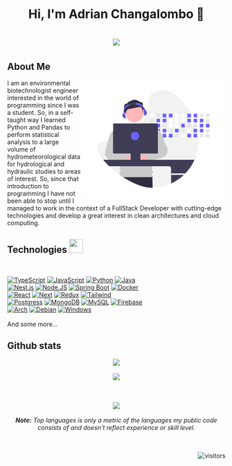 <div align="center">
<h1>
  Hi, I'm Adrian Changalombo 👋 
  <br/>
  <p align="center"><img align="center" src="https://readme-typing-svg.herokuapp.com/?font=Jetbrains&color=a110e3&background=none&center=true&vCenter=true&lines=Full-Stack+Developer" style="max-width: 100%;">
  <!-- <a href="#"><img align="center" src="https://readme-typing-svg.herokuapp.com?font=Bitter&color=a110e3&background=01010100&center=true&vCenter=true&lines=Software+Engineer;Full-Stack+Developer;Cloud+Administrator" 
style="max-width: 100%;"></a> -->
</h1>
</div>

<div>
<h2>About Me</h2>

<!-- ![TypeScript](./assets/coding.png) -->
<img src = "./assets/coding.png" align="right" width="333">
<p>I am an environmental biotechnologist engineer interested in the world of programming since I was a student. So, in a self-taught way I learned Python and Pandas to perform statistical analysis to a large volume of hydrometeorological data for hydrological and hydraulic studies to areas of interest.  So, since that introduction to programming I have not been able to stop until I managed to work in the context of a FullStack Developer with cutting-edge technologies and develop a great interest in clean architectures and cloud computing.</p>

</div>

<h2>Technologies <img src = "https://raw.githubusercontent.com/rahulbanerjee26/githubProfileReadmeGenerator/main/gifs/code.gif" width = 32px height=32px></h2>
<br/>

<!-- [![Apple](https://img.shields.io/badge/iOS-999999?style=for-the-badge&logo=apple&logoColor=white&labelColor=101010)]()
[![Swift](https://img.shields.io/badge/Swift-FA7343?style=for-the-badge&logo=swift&logoColor=white&labelColor=101010)]()
[![Xcode](https://img.shields.io/badge/Xcode-1575F9?style=for-the-badge&logo=xcode&logoColor=white&labelColor=101010)]()
</br>
[![Android](https://img.shields.io/badge/Android-3DDC84?style=for-the-badge&logo=android&logoColor=white&labelColor=101010)]()
[![Kotlin](https://img.shields.io/badge/Kotlin-0095D5?style=for-the-badge&logo=kotlin&logoColor=white&labelColor=101010)]()
[![Android_Studio](https://img.shields.io/badge/Android_Studio-3DDC84?style=for-the-badge&logo=android-studio&logoColor=white&labelColor=101010)]()
[![Express.JS](https://img.shields.io/badge/EXPRESS.JS-828282?style=for-the-badge&logo=express&logoColor=white&labelColor=101010)](#)
</br> -->

[![TypeScript](https://img.shields.io/badge/TYPESCRIPT-blue?style=for-the-badge&logo=typescript&logoColor=white&labelColor=101010)](#)
[![JavaScript](https://img.shields.io/badge/JAVASCRIPT-F7DF1E?style=for-the-badge&logo=javascript&logoColor=white&labelColor=101010)](#)
[![Python](https://img.shields.io/badge/PYTHON-yellow?style=for-the-badge&logo=python&logoColor=white&labelColor=101010)](#)
[![Java](https://img.shields.io/badge/JAVA-007396?style=for-the-badge&logo=kotlin&logoColor=white&labelColor=101010)](#)
</br>
[![Nest.js](https://img.shields.io/badge/NEST.JS-e0234e?style=for-the-badge&logo=nestjs&logoColor=white&labelColor=101010)](#)
[![Node.JS](https://img.shields.io/badge/NODE.JS-339933?style=for-the-badge&logo=node.js&logoColor=white&labelColor=101010)](#)
[![Spring Boot](https://img.shields.io/badge/SPRING_BOOT-92d557?style=for-the-badge&logo=springboot&logoColor=white&labelColor=101010)](#)
[![Docker](https://img.shields.io/badge/DOCKER-23b7ea?style=for-the-badge&logo=docker&logoColor=white&labelColor=101010)](#)
</br>
[![React](https://img.shields.io/badge/REACT.JS-5fd9fb?style=for-the-badge&logo=react&logoColor=white&labelColor=101010)](#)
[![Next](https://img.shields.io/badge/NEXT.JS-000000?style=for-the-badge&logo=next.js&logoColor=white&labelColor=101010)](#)
[![Redux](https://img.shields.io/badge/REDUX-764cbc?style=for-the-badge&logo=redux&logoColor=white&labelColor=101010)](#)
[![Tailwind](https://img.shields.io/badge/TAILWIND_CSS-0ea5e9?style=for-the-badge&logo=tailwindcss&logoColor=white&labelColor=101010)](#)
</br>
[![Postgress](https://img.shields.io/badge/PostgreSQL-4479A1?style=for-the-badge&logo=postgresql&logoColor=white&labelColor=101010)](#)
[![MongoDB](https://img.shields.io/badge/MongoDB-47A248?style=for-the-badge&logo=mongodb&logoColor=white&labelColor=101010)](#)
[![MySQL](https://img.shields.io/badge/MySQL-4479A1?style=for-the-badge&logo=mysql&logoColor=white&labelColor=101010)](#)
[![Firebase](https://img.shields.io/badge/Firebase-FFCA28?style=for-the-badge&logo=firebase&logoColor=white&labelColor=101010)](#)
</br>
[![Arch](https://img.shields.io/badge/ARCH_LINUX-0f94d2?style=for-the-badge&logo=archlinux&logoColor=white&labelColor=101010)](#)
[![Debian](https://img.shields.io/badge/DEBIAN-a80030?style=for-the-badge&logo=debian&logoColor=white&labelColor=101010)](#)
[![Windows](https://img.shields.io/badge/WINDOWS-1c2757?style=for-the-badge&logo=windows&logoColor=white&labelColor=101010)](#)
</br>
</br>
And some more...
</br>

## Github stats

<div align="center">
<p ><img src="https://github-readme-stats.vercel.app/api?username=AlexMartin998&include_all_commits=true&count_private=true&show_icons=true&line_height=20&&&title_color=ffffff&icon_color=ffffff&text_color=ffffff&bg_color=0D1117">
</p>
<p >

</div>
<!-- <p align="center"><img src="https://github-readme-stats.vercel.app/api?username=AlexMartin998&include_all_commits=true&count_private=true&show_icons=true&line_height=20&&&title_color=ffffff&icon_color=ffffff&text_color=ffffff&bg_color=0D1117">
</p> -->
<!-- [![Anurag's GitHub stats](https://github-readme-stats.vercel.app/api?username=AlexMartin998&show_icons=true&theme=midnight-purple)](https://github.com/anuraghazra/github-readme-stats) -->

<!-- <p align="center">
<img src="https://github-readme-stats.vercel.app/api/top-langs/?username=AlexMartin998&layout=compact&langs_count=6&theme=dark">
</p> -->
<!-- [![Top Langs](https://github-readme-stats.vercel.app/api/top-langs/?username=AlexMartin998&layout=compact&theme=midnight-purple)](https://github.com/anuraghazra/github-readme-stats) -->

<p align="center">
<img src="https://github-readme-activity-graph.cyclic.app/graph?username=AlexMartin998&theme=react-dark">
</p>
<!-- [![Ashutosh's github activity graph](https://github-readme-activity-graph.cyclic.app/graph?username=AlexMartin998&theme=react-dark)](https://github.com/ashutosh00710/github-readme-activity-graph) -->

<br/>
<br/>
<div align="center">
<img src="https://github-readme-stats.vercel.app/api/top-langs/?username=AlexMartin998&layout=compact&langs_count=6&theme=dark">
</p>
<i><b>Note:</b> Top languages is only a metric of the languages my public code consists of and doesn't reflect experience or skill level. </i>
</div>

<br/>
<br/>



<div align="end">

![visitors](https://visitor-badge.glitch.me/badge?page_id=AlexMartin998.AlexMartin998&left_color=purple&right_color=blue)

</div>




<!-- <div id="header" align="center">
  <!-- <img src="https://media.giphy.com/media/iIGT8Y1rOYhBpdHh1C/giphy.gif" width="120"/> ->
  <img src="https://media.giphy.com/media/hqU2KkjW5bE2v2Z7Q2/giphy.gif" width="120"/>
  
  <div id="badges">
  <br/>
  <a href="https://www.linkedin.com/in/adrian-changalombo-iba">
    <img src="https://img.shields.io/badge/LinkedIn-blue?style=for-the-badge&logo=linkedin&logoColor=white" alt="LinkedIn Badge"/>
  </a>
  <a href="your-youtube-URL">
    <img src="https://img.shields.io/badge/YouTube-red?style=for-the-badge&logo=youtube&logoColor=white" alt="Youtube Badge"/>
  </a>
  <a href="your-twitter-URL">
    <img src="https://img.shields.io/badge/Twitter-blue?style=for-the-badge&logo=twitter&logoColor=white" alt="Twitter Badge"/>
  </a>
</div>
</div> -->
